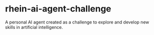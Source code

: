 # rhein-ai-agent-challenge
A personal AI agent created as a challenge to explore and develop new skills in artificial intelligence.
